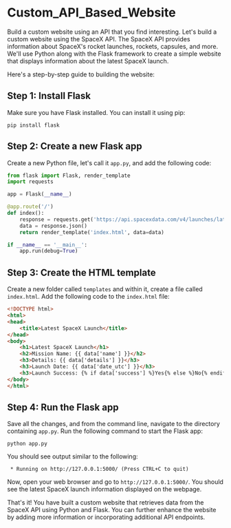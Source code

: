 # Custom_API_Based_Website
Build a custom website using an API that you find interesting.
Let's build a custom website using the SpaceX API. The SpaceX API provides information about SpaceX's rocket launches, rockets, capsules, and more. We'll use Python along with the Flask framework to create a simple website that displays information about the latest SpaceX launch.

Here's a step-by-step guide to building the website:

Step 1: Install Flask
---------------------
Make sure you have Flask installed. You can install it using pip:

```
pip install flask
```

Step 2: Create a new Flask app
------------------------------
Create a new Python file, let's call it `app.py`, and add the following code:

```python
from flask import Flask, render_template
import requests

app = Flask(__name__)

@app.route('/')
def index():
    response = requests.get('https://api.spacexdata.com/v4/launches/latest')
    data = response.json()
    return render_template('index.html', data=data)

if __name__ == '__main__':
    app.run(debug=True)
```

Step 3: Create the HTML template
-------------------------------
Create a new folder called `templates` and within it, create a file called `index.html`. Add the following code to the `index.html` file:

```html
<!DOCTYPE html>
<html>
<head>
    <title>Latest SpaceX Launch</title>
</head>
<body>
    <h1>Latest SpaceX Launch</h1>
    <h2>Mission Name: {{ data['name'] }}</h2>
    <h3>Details: {{ data['details'] }}</h3>
    <h3>Launch Date: {{ data['date_utc'] }}</h3>
    <h3>Launch Success: {% if data['success'] %}Yes{% else %}No{% endif %}</h3>
</body>
</html>
```

Step 4: Run the Flask app
-------------------------
Save all the changes, and from the command line, navigate to the directory containing `app.py`. Run the following command to start the Flask app:

```
python app.py
```

You should see output similar to the following:

```
 * Running on http://127.0.0.1:5000/ (Press CTRL+C to quit)
```

Now, open your web browser and go to `http://127.0.0.1:5000/`. You should see the latest SpaceX launch information displayed on the webpage.

That's it! You have built a custom website that retrieves data from the SpaceX API using Python and Flask. You can further enhance the website by adding more information or incorporating additional API endpoints.